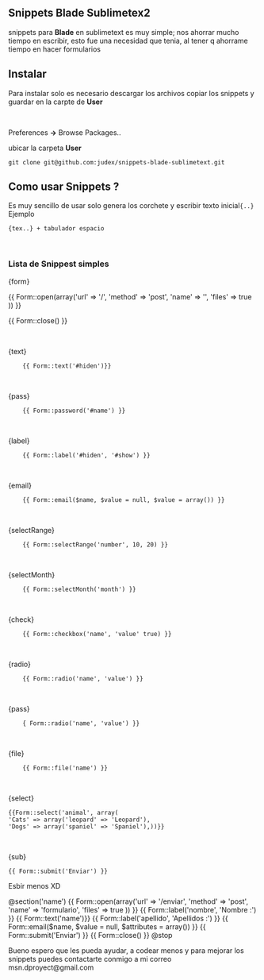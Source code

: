 
<article itemprop="mainContentOfPage" class="markdown-body entry-content">
 <h1>Snippets Blade Sublimetex2</h1>

<p>snippets para <b>Blade</b> en sublimetext es muy simple; nos ahorrar mucho tiempo en escribir, esto fue una necesidad que tenia, al tener q ahorrame tiempo en hacer formularios</p>

<h2>
<a href="#installation" class="anchor" name="installation"></a>Instalar</h2>
<p>Para instalar solo es necesario descargar los archivos copiar los snippets y guardar en la carpte de <b>User</b> </p><br>
<p>Preferences <b>-></b> Browse Packages..</p>
<p>ubicar la carpeta <b>User</b> </p>



	git clone git@github.com:judex/snippets-blade-sublimetext.git


<h2>Como usar Snippets ?</h2>
<p>Es muy sencillo de usar solo genera los corchete y escribir texto inicial<code>{..}</code><br>Ejemplo</p>

	{tex..} + tabulador espacio

<br>
<h3>Lista de Snippest simples</h3>

<p>{form}</p>



{{ Form::open(array('url' => '/', 'method' => 'post', 'name' => '', 'files' => true )) }}



{{ Form::close() }}



<br>
<p>{text}</p>

		{{ Form::text('#hiden')}}

<br>
<p>{pass}</p>

		{{ Form::password('#name') }}

<br>
<p>{label}</p>

		{{ Form::label('#hiden', '#show') }}

<br>
<p>{email}</p>

		{{ Form::email($name, $value = null, $value = array()) }}

<br>
<p>{selectRange}</p>

		{{ Form::selectRange('number', 10, 20) }}

<br>
<p>{selectMonth}</p>

		{{ Form::selectMonth('month') }}

<br>
<p>{check}</p>

		{{ Form::checkbox('name', 'value' true) }}

<br>
<p>{radio}</p>

		{{ Form::radio('name', 'value') }}

<br>
<p>{pass}</p>

		{ Form::radio('name', 'value') }}

<br>

<p>{file}</p>

		{{ Form::file('name') }}

<br>
<p>{select}</p>


	{{Form::select('animal', array(
    'Cats' => array('leopard' => 'Leopard'),
    'Dogs' => array('spaniel' => 'Spaniel'),))}}


<br>
<p>{sub}</p>


	{{ Form::submit('Enviar') }}



<p>Esbir menos XD</p>

@section('name')
	{{ Form::open(array('url' => '/enviar', 'method' => 'post', 'name' => 'formulario', 'files' => true )) }}
		{{ Form::label('nombre', 'Nombre :') }}
		{{ Form::text('name')}}
		{{ Form::label('apellido', 'Apellidos :') }}
		{{ Form::email($name, $value = null, $attributes = array()) }}
		{{ Form::submit('Enviar') }}
	{{ Form::close() }}
@stop


<p>Bueno espero que les pueda ayudar, a codear menos y para mejorar los snippets puedes contactarte conmigo a mi correo msn.dproyect@gmail.com </p>

</article>

